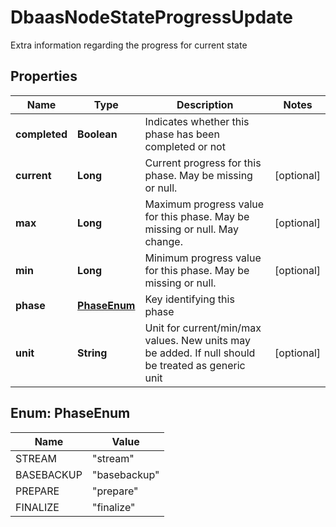 

# DbaasNodeStateProgressUpdate

Extra information regarding the progress for current state

## Properties

| Name | Type | Description | Notes |
|------------ | ------------- | ------------- | -------------|
|**completed** | **Boolean** | Indicates whether this phase has been completed or not |  |
|**current** | **Long** | Current progress for this phase. May be missing or null. |  [optional] |
|**max** | **Long** | Maximum progress value for this phase. May be missing or null. May change. |  [optional] |
|**min** | **Long** | Minimum progress value for this phase. May be missing or null. |  [optional] |
|**phase** | [**PhaseEnum**](#PhaseEnum) | Key identifying this phase |  |
|**unit** | **String** | Unit for current/min/max values. New units may be added.                         If null should be treated as generic unit |  [optional] |



## Enum: PhaseEnum

| Name | Value |
|---- | -----|
| STREAM | &quot;stream&quot; |
| BASEBACKUP | &quot;basebackup&quot; |
| PREPARE | &quot;prepare&quot; |
| FINALIZE | &quot;finalize&quot; |



